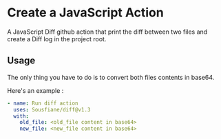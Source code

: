 # Create a JavaScript Action

A JavaScript Diff github action that print the diff between two files and create
a Diff log in the project root.

## Usage

The only thing you have to do is to convert both files contents in base64.

Here's an example :

```yaml
- name: Run diff action
  uses: Sousfiane/diff@v1.3
  with:
    old_file: <old_file content in base64>
    new_file: <new_file content in base64>
```
